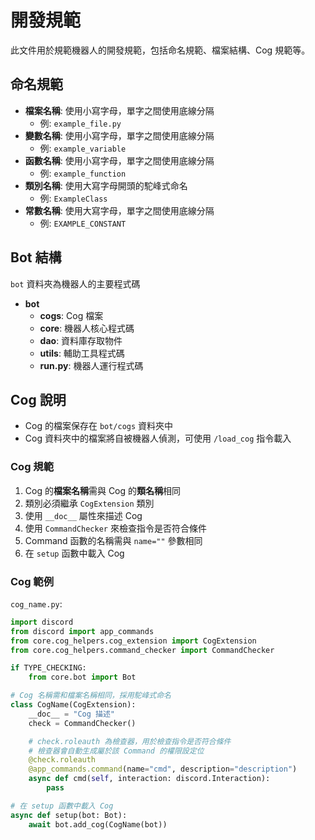 # 開發規範

此文件用於規範機器人的開發規範，包括命名規範、檔案結構、Cog 規範等。

## 命名規範

- **檔案名稱**: 使用小寫字母，單字之間使用底線分隔
  - 例: `example_file.py`
- **變數名稱**: 使用小寫字母，單字之間使用底線分隔
  - 例: `example_variable`
- **函數名稱**: 使用小寫字母，單字之間使用底線分隔
  - 例: `example_function`
- **類別名稱**: 使用大寫字母開頭的駝峰式命名
  - 例: `ExampleClass`
- **常數名稱**: 使用大寫字母，單字之間使用底線分隔
  - 例: `EXAMPLE_CONSTANT`

## Bot 結構

`bot` 資料夾為機器人的主要程式碼

- **bot**
  - **cogs**: Cog 檔案
  - **core**: 機器人核心程式碼
  - **dao**: 資料庫存取物件
  - **utils**: 輔助工具程式碼
  - **run.py**: 機器人運行程式碼

## Cog 說明

- Cog 的檔案保存在 `bot/cogs` 資料夾中
- Cog 資料夾中的檔案將自被機器人偵測，可使用 `/load_cog` 指令載入

### Cog 規範

1. Cog 的**檔案名稱**需與 Cog 的**類名稱**相同
2. 類別必須繼承 `CogExtension` 類別
3. 使用 `__doc__` 屬性來描述 Cog
4. 使用 `CommandChecker` 來檢查指令是否符合條件
5. Command 函數的名稱需與 `name=""` 參數相同
6. 在 `setup` 函數中載入 Cog

### Cog 範例

`cog_name.py`:

```python
import discord
from discord import app_commands
from core.cog_helpers.cog_extension import CogExtension
from core.cog_helpers.command_checker import CommandChecker

if TYPE_CHECKING:
    from core.bot import Bot

# Cog 名稱需和檔案名稱相同，採用駝峰式命名
class CogName(CogExtension):
    __doc__ = "Cog 描述"
    check = CommandChecker()

    # check.roleauth 為檢查器，用於檢查指令是否符合條件
    # 檢查器會自動生成屬於該 Command 的權限設定位
    @check.roleauth
    @app_commands.command(name="cmd", description="description")
    async def cmd(self, interaction: discord.Interaction):
        pass

# 在 setup 函數中載入 Cog
async def setup(bot: Bot):
    await bot.add_cog(CogName(bot))
```
